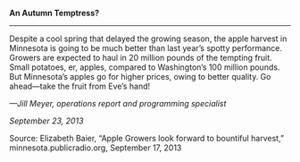 **An Autumn Temptress?**

****

Despite a cool spring that delayed the growing season, the apple harvest in Minnesota is going to be much better than last year’s spotty performance. Growers are expected to haul in 20 million pounds of the tempting fruit. Small potatoes, er, apples, compared to Washington’s 100 million pounds. But Minnesota’s apples go for higher prices, owing to better quality. Go ahead—take the fruit from Eve’s hand!

*—Jill Meyer, operations report and programming specialist*

*September 23, 2013*

Source: Elizabeth Baier, “Apple Growers look forward to bountiful harvest,” minnesota.publicradio.org, September 17, 2013
